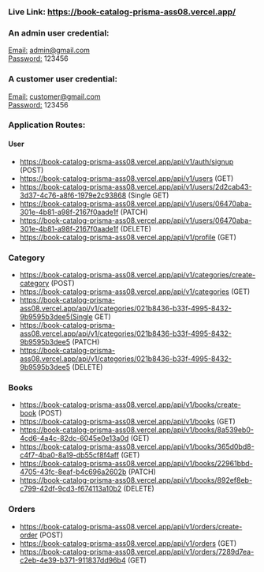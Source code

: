### Live Link: https://book-catalog-prisma-ass08.vercel.app/

### An admin user credential:

<u>Email:</u> admin@gmail.com <br>
<u>Password:</u> 123456

### A customer user credential:

<u>Email:</u> customer@gmail.com <br>
<u>Password:</u> 123456

### Application Routes:

#### User

- https://book-catalog-prisma-ass08.vercel.app/api/v1/auth/signup (POST)
- https://book-catalog-prisma-ass08.vercel.app/api/v1/users (GET)
- https://book-catalog-prisma-ass08.vercel.app/api/v1/users/2d2cab43-3d37-4c76-a8f6-1979e2c93868 (Single GET)
- https://book-catalog-prisma-ass08.vercel.app/api/v1/users/06470aba-301e-4b81-a98f-2167f0aade1f (PATCH)
- https://book-catalog-prisma-ass08.vercel.app/api/v1/users/06470aba-301e-4b81-a98f-2167f0aade1f (DELETE)
- https://book-catalog-prisma-ass08.vercel.app/api/v1/profile (GET)

### Category

- https://book-catalog-prisma-ass08.vercel.app/api/v1/categories/create-category (POST)
- https://book-catalog-prisma-ass08.vercel.app/api/v1/categories (GET)
- https://book-catalog-prisma-ass08.vercel.app/api/v1/categories/021b8436-b33f-4995-8432-9b9595b3dee5(Single GET)
- https://book-catalog-prisma-ass08.vercel.app/api/v1/categories/021b8436-b33f-4995-8432-9b9595b3dee5 (PATCH)
- https://book-catalog-prisma-ass08.vercel.app/api/v1/categories/021b8436-b33f-4995-8432-9b9595b3dee5 (DELETE)

### Books

- https://book-catalog-prisma-ass08.vercel.app/api/v1/books/create-book (POST)
- https://book-catalog-prisma-ass08.vercel.app/api/v1/books (GET)
- https://book-catalog-prisma-ass08.vercel.app/api/v1/books/8a539eb0-4cd6-4a4c-82dc-6045e0e13a0d (GET)
- https://book-catalog-prisma-ass08.vercel.app/api/v1/books/365d0bd8-c4f7-4ba0-8a19-db55cf8f4aff (GET)
- https://book-catalog-prisma-ass08.vercel.app/api/v1/books/22961bbd-4705-43fc-8eaf-b4c696a2602b (PATCH)
- https://book-catalog-prisma-ass08.vercel.app/api/v1/books/892ef8eb-c799-42df-9cd3-f674113a10b2 (DELETE)

### Orders

- https://book-catalog-prisma-ass08.vercel.app/api/v1/orders/create-order (POST)
- https://book-catalog-prisma-ass08.vercel.app/api/v1/orders (GET)
- https://book-catalog-prisma-ass08.vercel.app/api/v1/orders/7289d7ea-c2eb-4e39-b371-911837dd96b4 (GET)
